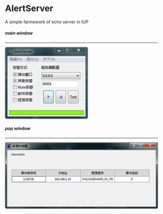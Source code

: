 # AlertServer
A simple farmework of echo server in IUP

##### main window
---
![image](https://github.com/ms2008/AlertServer/raw/master/screenshot_main.png)
##### pop window
---
![image](https://github.com/ms2008/AlertServer/raw/master/screenshot_pop.png)